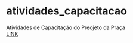 # atividades_capacitacao
 Atividades de Capacitação do Preojeto da Praça <br>
<a href="https://devdherik.github.io/atividades_capacitacao/atv01">LINK</a>

